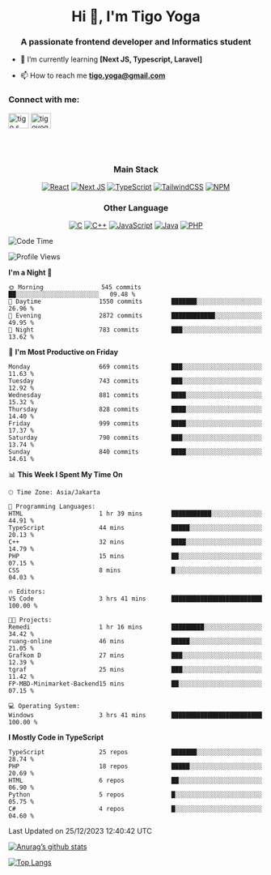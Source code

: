 <h1 align="center">Hi 👋, I'm Tigo Yoga</h1>
<h3 align="center">A passionate frontend developer and Informatics student</h3>

- 🌱 I’m currently learning **[Next JS, Typescript, Laravel]**

- 📫 How to reach me **tigo.yoga@gmail.com**

<h3 align="left">Connect with me:</h3>
<p align="left">
<a href="https://linkedin.com/in/tigo s yoga" target="blank"><img align="center" src="https://raw.githubusercontent.com/rahuldkjain/github-profile-readme-generator/master/src/images/icons/Social/linked-in-alt.svg" alt="tigo s yoga" height="30" width="40" /></a>
<a href="https://instagram.com/tigoyoga" target="blank"><img align="center" src="https://raw.githubusercontent.com/rahuldkjain/github-profile-readme-generator/master/src/images/icons/Social/instagram.svg" alt="tigoyoga" height="30" width="40" /></a>
</p>

<br/>
<br/>

<h3 align="center">Main Stack</h3>
<div align="center">
  
  <a href="">![React](https://img.shields.io/badge/react-%2320232a.svg?style=for-the-badge&logo=react&logoColor=%2361DAFB)</a>
  <a href="">![Next JS](https://img.shields.io/badge/Next-black?style=for-the-badge&logo=next.js&logoColor=white)</a>
   <a href="">![TypeScript](https://img.shields.io/badge/typescript-%23007ACC.svg?style=for-the-badge&logo=typescript&logoColor=white)</a>
  <a href="">![TailwindCSS](https://img.shields.io/badge/tailwindcss-%2338B2AC.svg?style=for-the-badge&logo=tailwind-css&logoColor=white)</a>
  <a href="">![NPM](https://img.shields.io/badge/NPM-%23000000.svg?style=for-the-badge&logo=npm&logoColor=white)</a>
</div>
<h3 align="center">Other Language</h3>
<div align="center">
  
  <a href="">![C](https://img.shields.io/badge/c-%2300599C.svg?style=for-the-badge&logo=c&logoColor=white)</a>
  <a href="">![C++](https://img.shields.io/badge/c++-%2300599C.svg?style=for-the-badge&logo=c%2B%2B&logoColor=white)</a>
  <a href="">![JavaScript](https://img.shields.io/badge/javascript-%23323330.svg?style=for-the-badge&logo=javascript&logoColor=%23F7DF1E)</a>
  <a href="">![Java](https://img.shields.io/badge/java-%23ED8B00.svg?style=for-the-badge&logo=java&logoColor=white)</a>
  <a href="">![PHP](https://img.shields.io/badge/php-%23777BB4.svg?style=for-the-badge&logo=php&logoColor=white)</a>
</div>

<!--START_SECTION:waka-->
![Code Time](http://img.shields.io/badge/Code%20Time-681%20hrs%2022%20mins-blue)

![Profile Views](http://img.shields.io/badge/Profile%20Views-0-blue)

**I'm a Night 🦉** 

```text
🌞 Morning                545 commits         ██░░░░░░░░░░░░░░░░░░░░░░░   09.48 % 
🌆 Daytime                1550 commits        ███████░░░░░░░░░░░░░░░░░░   26.96 % 
🌃 Evening                2872 commits        ████████████░░░░░░░░░░░░░   49.95 % 
🌙 Night                  783 commits         ███░░░░░░░░░░░░░░░░░░░░░░   13.62 % 
```
📅 **I'm Most Productive on Friday** 

```text
Monday                   669 commits         ███░░░░░░░░░░░░░░░░░░░░░░   11.63 % 
Tuesday                  743 commits         ███░░░░░░░░░░░░░░░░░░░░░░   12.92 % 
Wednesday                881 commits         ████░░░░░░░░░░░░░░░░░░░░░   15.32 % 
Thursday                 828 commits         ████░░░░░░░░░░░░░░░░░░░░░   14.40 % 
Friday                   999 commits         ████░░░░░░░░░░░░░░░░░░░░░   17.37 % 
Saturday                 790 commits         ███░░░░░░░░░░░░░░░░░░░░░░   13.74 % 
Sunday                   840 commits         ████░░░░░░░░░░░░░░░░░░░░░   14.61 % 
```


📊 **This Week I Spent My Time On** 

```text
🕑︎ Time Zone: Asia/Jakarta

💬 Programming Languages: 
HTML                     1 hr 39 mins        ███████████░░░░░░░░░░░░░░   44.91 % 
TypeScript               44 mins             █████░░░░░░░░░░░░░░░░░░░░   20.13 % 
C++                      32 mins             ████░░░░░░░░░░░░░░░░░░░░░   14.79 % 
PHP                      15 mins             ██░░░░░░░░░░░░░░░░░░░░░░░   07.15 % 
CSS                      8 mins              █░░░░░░░░░░░░░░░░░░░░░░░░   04.03 % 

🔥 Editors: 
VS Code                  3 hrs 41 mins       █████████████████████████   100.00 % 

🐱‍💻 Projects: 
Remedi                   1 hr 16 mins        █████████░░░░░░░░░░░░░░░░   34.42 % 
ruang-online             46 mins             █████░░░░░░░░░░░░░░░░░░░░   21.05 % 
Grafkom D                27 mins             ███░░░░░░░░░░░░░░░░░░░░░░   12.39 % 
tgraf                    25 mins             ███░░░░░░░░░░░░░░░░░░░░░░   11.42 % 
FP-MBD-Minimarket-Backend15 mins             ██░░░░░░░░░░░░░░░░░░░░░░░   07.15 % 

💻 Operating System: 
Windows                  3 hrs 41 mins       █████████████████████████   100.00 % 
```

**I Mostly Code in TypeScript** 

```text
TypeScript               25 repos            ███████░░░░░░░░░░░░░░░░░░   28.74 % 
PHP                      18 repos            █████░░░░░░░░░░░░░░░░░░░░   20.69 % 
HTML                     6 repos             ██░░░░░░░░░░░░░░░░░░░░░░░   06.90 % 
Python                   5 repos             █░░░░░░░░░░░░░░░░░░░░░░░░   05.75 % 
C#                       4 repos             █░░░░░░░░░░░░░░░░░░░░░░░░   04.60 % 
```




 Last Updated on 25/12/2023 12:40:42 UTC
<!--END_SECTION:waka-->

[![Anurag’s github stats](https://github-readme-stats.vercel.app/api?username=tigoyoga)](https://github.com/tigoyoga)

[![Top Langs](https://github-readme-stats.vercel.app/api/top-langs/?username=tigoyoga&layout=compact)](https://github.com/tigoyoga)
